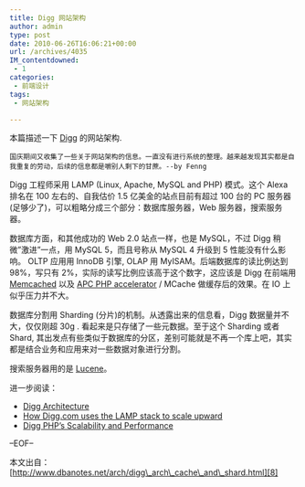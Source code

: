 ```yaml
---
title: Digg 网站架构
author: admin
type: post
date: 2010-06-26T16:06:21+00:00
url: /archives/4035
IM_contentdowned:
 - 1
categories:
 - 前端设计
tags:
 - 网站架构

---
```

本篇描述一下 [Digg][1] 的网站架构.

```
国庆期间又收集了一些关于网站架构的信息。一直没有进行系统的整理。越来越发现其实都是自我重复的劳动，后续的信息都是嚼别人剩下的甘蔗。--by Fenng
```

Digg 工程师采用 LAMP (Linux, Apache, MySQL and PHP) 模式。这个 Alexa 排名在 100 左右的、自我估价 1.5 亿美金的站点目前有超过 100 台的 PC 服务器(足够少了)，可以粗略分成三个部分：数据库服务器，Web 服务器，搜索服务器。

数据库方面，和其他成功的 Web 2.0 站点一样，也是 MySQL，不过 Digg 稍微”激进”一点，用 MySQL 5，而且号称从 MySQL 4 升级到 5 性能没有什么影响。 OLTP 应用用 InnoDB 引擎, OLAP 用 MyISAM。后端数据库的读比例达到 98%，写只有 2%，实际的读写比例应该高于这个数字，这应该是 Digg 在前端用 [Memcached][2] 以及 [APC PHP accelerator][3] / MCache 做缓存后的效果。在 IO 上似乎压力并不大。

数据库分割用 Sharding (分片)的机制。从透露出来的信息看，Digg 数据量并不大，仅仅刚超 30g . 看起来是只存储了一些元数据。至于这个 Sharding 或者 Shard, 其出发点有些类似于数据库的分区，差别可能就是不再一个库上吧，其实都是结合业务和应用来对一些数据对象进行分割。

搜索服务器用的是 [Lucene][4]。

进一步阅读：

 * [Digg Architecture][5]
 * [How Digg.com uses the LAMP stack to scale upward][6]
 * [Digg PHP’s Scalability and Performance][7]

–EOF–

本文出自：[http://www.dbanotes.net/arch/digg\_arch\_cache\_and\_shard.html][8]

 [1]: http://digg.com/
 [2]: http://www.danga.com/memcached/
 [3]: http://php.net/apc
 [4]: http://lucene.apache.org/
 [5]: http://highscalability.com/digg-architecture
 [6]: http://www.computerworld.com/action/article.do?command=viewArticleBasic&articleId=9017778&pageNumber=1
 [7]: http://www.oreillynet.com/onlamp/blog/2006/04/digg_phps_scalability_and_perf.html
 [8]: http://www.dbanotes.net/arch/digg_arch_cache_and_shard.html